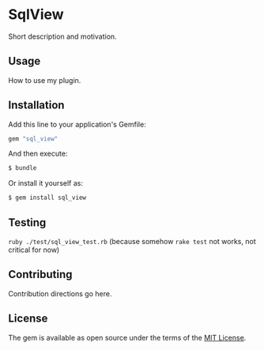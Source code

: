 # SqlView
Short description and motivation.

## Usage
How to use my plugin.

## Installation
Add this line to your application's Gemfile:

```ruby
gem "sql_view"
```

And then execute:
```bash
$ bundle
```

Or install it yourself as:
```bash
$ gem install sql_view
```

## Testing

`ruby ./test/sql_view_test.rb` (because somehow `rake test` not works, not critical for now)

## Contributing
Contribution directions go here.

## License
The gem is available as open source under the terms of the [MIT License](https://opensource.org/licenses/MIT).
